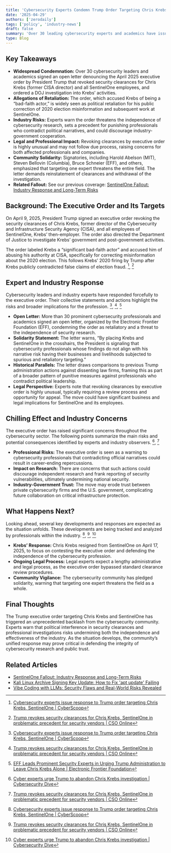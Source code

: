 ```yaml
---
title: 'Cybersecurity Experts Condemn Trump Order Targeting Chris Krebs and SentinelOne'
date: '2025-04-29'
authors: ['zerodaily']
tags: ['policy', 'industry-news']
draft: false
summary: 'Over 30 leading cybersecurity experts and academics have issued a public letter condemning former President Trump’s executive order revoking security clearances for Chris Krebs and SentinelOne, warning of chilling effects on independent security research and industry-government trust.'
type: Blog
---
```


## Key Takeaways

- **Widespread Condemnation:** Over 30 cybersecurity leaders and academics signed an open letter denouncing the April 2025 executive order by President Trump that revoked security clearances for Chris Krebs (former CISA director) and all SentinelOne employees, and ordered a DOJ investigation into Krebs’ activities.
- **Allegations of Retaliation:** The order, which accused Krebs of being a “bad-faith actor,” is widely seen as political retaliation for his public correction of 2020 election misinformation and subsequent work at SentinelOne.
- **Industry Risks:** Experts warn the order threatens the independence of cybersecurity research, sets a precedent for punishing professionals who contradict political narratives, and could discourage industry-government cooperation.
- **Legal and Professional Impact:** Revoking clearances by executive order is highly unusual and may not follow due process, raising concerns for both affected professionals and companies.
- **Community Solidarity:** Signatories, including Harold Abelson (MIT), Steven Bellovin (Columbia), Bruce Schneier (EFF), and others, emphasized that targeting one expert threatens the entire field. The letter demands reinstatement of clearances and withdrawal of the investigation.
- **Related Fallout:** See our previous coverage: [SentinelOne Fallout: Industry Response and Long-Term Risks](/blog/2025-04-17-sentinelone-fallout)

## Background: The Executive Order and Its Targets

On April 9, 2025, President Trump signed an executive order revoking the security clearances of Chris Krebs, former director of the Cybersecurity and Infrastructure Security Agency (CISA), and all employees of SentinelOne, Krebs’ then-employer. The order also directed the Department of Justice to investigate Krebs’ government and post-government activities.

The order labeled Krebs a “significant bad-faith actor” and accused him of abusing his authority at CISA, specifically for correcting misinformation about the 2020 election. This follows Krebs’ 2020 firing by Trump after Krebs publicly contradicted false claims of election fraud. [^1], [^2]

## Expert and Industry Response

Cybersecurity leaders and industry experts have responded forcefully to the executive order. Their collective statements and actions highlight the risks and broader implications for the profession. [^1], [^2], [^3]

- **Open Letter:** More than 30 prominent cybersecurity professionals and academics signed an open letter, organized by the Electronic Frontier Foundation (EFF), condemning the order as retaliatory and a threat to the independence of security research.
- **Solidarity Statement:** The letter warns, “By placing Krebs and SentinelOne in the crosshairs, the President is signaling that cybersecurity professionals whose findings do not align with his narrative risk having their businesses and livelihoods subjected to spurious and retaliatory targeting.”
- **Historical Parallels:** The letter draws comparisons to previous Trump administration actions against dissenting law firms, framing this as part of a broader pattern of punitive measures against professionals who contradict political leadership.
- **Legal Perspective:** Experts note that revoking clearances by executive order is highly unusual, typically requiring a review process and opportunity for appeal. The move could have significant business and legal implications for SentinelOne and its employees.

## Chilling Effect and Industry Concerns

The executive order has raised significant concerns throughout the cybersecurity sector. The following points summarize the main risks and potential consequences identified by experts and industry observers. [^4], [^2]

- **Professional Risks:** The executive order is seen as a warning to cybersecurity professionals that contradicting official narratives could result in career-ending repercussions.
- **Impact on Research:** There are concerns that such actions could discourage independent research and frank reporting of security vulnerabilities, ultimately undermining national security.
- **Industry-Government Trust:** The move may erode trust between private cybersecurity firms and the U.S. government, complicating future collaboration on critical infrastructure protection.

## What Happens Next?

Looking ahead, several key developments and responses are expected as the situation unfolds. These developments are being tracked and analyzed by professionals within the industry. [^1], [^2], [^4]

- **Krebs’ Response:** Chris Krebs resigned from SentinelOne on April 17, 2025, to focus on contesting the executive order and defending the independence of the cybersecurity profession.
- **Ongoing Legal Process:** Legal experts expect a lengthy administrative and legal process, as the executive order bypassed standard clearance review procedures.
- **Community Vigilance:** The cybersecurity community has pledged solidarity, warning that targeting one expert threatens the field as a whole.

## Final Thoughts

The Trump executive order targeting Chris Krebs and SentinelOne has triggered an unprecedented backlash from the cybersecurity community. Experts warn that political interference in security clearances and professional investigations risks undermining both the independence and effectiveness of the industry. As the situation develops, the community’s unified response may prove critical in defending the integrity of cybersecurity research and public trust.

## Related Articles

- [SentinelOne Fallout: Industry Response and Long-Term Risks](/blog/2025-04-17-sentinelone-fallout)
- [Kali Linux Archive Signing Key Update: How to Fix 'apt update' Failing](/blog/2025-04-28-kali-linux-archive-signing-key-fix-apt-update-failing)
- [Vibe Coding with LLMs: Security Flaws and Real-World Risks Revealed](/blog/2025-04-25-vibe-coding-llms-security-flaws)

[^1]: [Cybersecurity experts issue response to Trump order targeting Chris Krebs, SentinelOne | CyberScoop](https://cyberscoop.com/eff-letter-chris-krebs-donald-trump-executive-order/)
[^2]: [Trump revokes security clearances for Chris Krebs, SentinelOne in problematic precedent for security vendors | CSO Online](https://www.csoonline.com/article/3958808/trump-revokes-security-clearances-for-chris-krebs-sentinelone-in-problematic-precedent-for-security-vendors.html)
[^3]: [EFF Leads Prominent Security Experts in Urging Trump Administration to Leave Chris Krebs Alone | Electronic Frontier Foundation](https://www.eff.org/press/releases/eff-leads-prominent-security-experts-urging-trump-administration-leave-chris-krebs)
[^4]: [Cyber experts urge Trump to abandon Chris Krebs investigation | Cybersecurity Dive](https://www.cybersecuritydive.com/news/chris-krebs-trump-investigation-letter-experts-eff/746558/)
